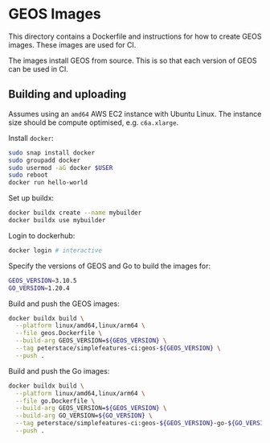 # GEOS Images

This directory contains a Dockerfile and instructions for how to create GEOS
images. These images are used for CI.

The images install GEOS from source. This is so that each version of GEOS can
be used in CI.

## Building and uploading

Assumes using an `amd64` AWS EC2 instance with Ubuntu Linux. The instance size
should be compute optimised, e.g. `c6a.xlarge`.

Install `docker`:
```sh
sudo snap install docker
sudo groupadd docker
sudo usermod -aG docker $USER
sudo reboot
docker run hello-world
```

Set up buildx:
```sh
docker buildx create --name mybuilder
docker buildx use mybuilder
```

Login to dockerhub:
```sh
docker login # interactive
```

Specify the versions of GEOS and Go to build the images for:
```sh
GEOS_VERSION=3.10.5
GO_VERSION=1.20.4
```

Build and push the GEOS images:
```sh
docker buildx build \
  --platform linux/amd64,linux/arm64 \
  --file geos.Dockerfile \
  --build-arg GEOS_VERSION=${GEOS_VERSION} \
  --tag peterstace/simplefeatures-ci:geos-${GEOS_VERSION} \
  --push .
```

Build and push the Go images:
```sh
docker buildx build \
  --platform linux/amd64,linux/arm64 \
  --file go.Dockerfile \
  --build-arg GEOS_VERSION=${GEOS_VERSION} \
  --build-arg GO_VERSION=${GO_VERSION} \
  --tag peterstace/simplefeatures-ci:geos-${GEOS_VERSION}-go-${GO_VERSION} \
  --push .
```
